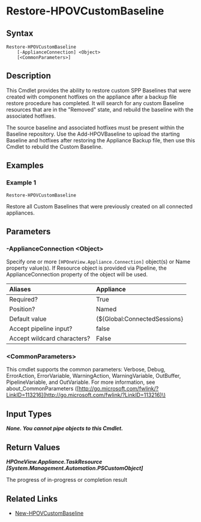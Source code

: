﻿---
description: Restore a Custom Baseline after Restore of a Backup File.
---

# Restore-HPOVCustomBaseline

## Syntax

```text
Restore-HPOVCustomBaseline
    [-ApplianceConnection] <Object>
    [<CommonParameters>]
```

## Description

This Cmdlet provides the ability to restore custom SPP Baselines that were created with component hotfixes on the appliance after a backup file restore procedure has completed.  It will search for any custom Baseline resources that are in the "Removed" state, and rebuild the baseline with the associated hotfixes.

The source baseline and associated hotfixes must be present within the Baseline repository.  Use the Add-HPOVBaseline to upload the starting Baseline and hotfixes after restoring the Appliance Backup file, then use this Cmdlet to rebuild the Custom Baseline.

## Examples

###  Example 1 

```text
Restore-HPOVCustomBaseline
```

Restore all Custom Baselines that were previously created on all connected appliances.

## Parameters

### -ApplianceConnection &lt;Object&gt;

Specify one or more `[HPOneView.Appliance.Connection]` object(s) or Name property value(s). If Resource object is provided via Pipeline, the ApplianceConnection property of the object will be used.

| Aliases | Appliance |
| :--- | :--- |
| Required? | True |
| Position? | Named |
| Default value | (${Global:ConnectedSessions} | ? Default) |
| Accept pipeline input? | false |
| Accept wildcard characters? | False |

### &lt;CommonParameters&gt;

This cmdlet supports the common parameters: Verbose, Debug, ErrorAction, ErrorVariable, WarningAction, WarningVariable, OutBuffer, PipelineVariable, and OutVariable. For more information, see about\_CommonParameters \([http://go.microsoft.com/fwlink/?LinkID=113216](http://go.microsoft.com/fwlink/?LinkID=113216)\)

## Input Types

_**None.  You cannot pipe objects to this Cmdlet.**_

## Return Values

_**HPOneView.Appliance.TaskResource [System.Management.Automation.PSCustomObject]**_

The progress of in-progress or completion result

## Related Links

* [New-HPOVCustomBaseline](new-hpovcustombaseline.md)
